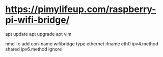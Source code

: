 # https://pimylifeup.com/raspberry-pi-wifi-bridge/
apt update
apt upgrade
apt vim

nmcli c add con-name wifibridge type ethernet ifname eth0 ipv4.method shared ipv6.method ignore
